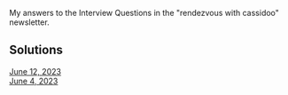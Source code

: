 My answers to the Interview Questions in the "rendezvous with cassidoo" newsletter.

## Solutions
[June 12, 2023](https://github.com/hcarminati/rendezvous-with-cassidoo/tree/main/src/2023/06_12_2023)
<br>[June 4, 2023](https://github.com/hcarminati/rendezvous-with-cassidoo/tree/main/src/2023/06_04_2023)
